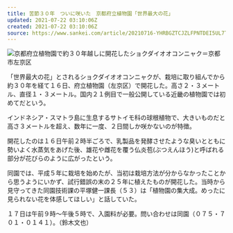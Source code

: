 ```yaml
---
title: 苦節３０年　ついに咲いた　京都府立植物園「世界最大の花」
updated: 2021-07-22 03:10:06Z
created: 2021-07-22 03:10:06Z
source: https://www.sankei.com/article/20210716-YHRBGZTCJZLFPNTDEI5UL7TVJQ/
---
```


[![](https://sankei-sankei-prod.cdn.arcpublishing.com/resizer/cLsu-3Mcx7Z770YzBTHfMyPXBeo=/730x0/smart/cloudfront-ap-northeast-1.images.arcpublishing.com/sankei/WMN25EKAYNMDJG6MMXXPXUDO3U.jpg)](https://www.sankei.com/article/20210716-YHRBGZTCJZLFPNTDEI5UL7TVJQ/photo/WMN25EKAYNMDJG6MMXXPXUDO3U/)京都府立植物園で約３０年越しに開花したショクダイオオコンニャク＝京都市左京区

「世界最大の花」とされるショクダイオオコンニャクが、栽培に取り組んでから約３０年を経て１６日、府立植物園（左京区）で開花した。高さ２・３メートル、直径１・３メートル。国内２１例目で一般公開している近畿の植物園では初めてだという。

インドネシア・スマトラ島に生息するサトイモ科の球根植物で、大きいものだと高さ３メートルを超え、数年に一度、２日間しか咲かないのが特徴。

開花したのは１６日午前２時半ごろで、乳製品を発酵させたような臭いとともに勢いよく水蒸気をあげた後、雄花や雌花を覆う仏炎苞(ぶつえんほう)と呼ばれる部分が花びらのように広がったという。

同園では、平成５年に栽培を始めたが、当初は栽培方法が分からなかったことから思うようにいかず、試行錯誤の末の２５年に植えたものが開花した。当時から見守ってきた同園技術課の平塚健一課長（５３）は「植物園の集大成。めったに見られない花を体感してほしい」と話していた。

１７日は午前９時～午後５時で、入園料が必要。問い合わせは同園（０７５・７０１・０１４１）。（鈴木文也）